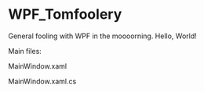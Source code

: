 # WPF_Tomfoolery
General fooling with WPF in the moooorning. Hello, World!

Main files:

MainWindow.xaml

MainWindow.xaml.cs
